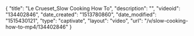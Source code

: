{
    "title": "Le Crueset_Slow Cooking How To",
    "description": "",
    "videoid": "134402846",
    "date_created": "1513780860",
    "date_modified": "1515430121",
    "type": "captivate",
    "layout": "video",
    "url": "\/v\/slow-cooking-how-to-mp4\/134402846"
}